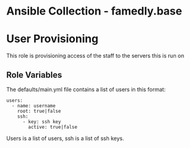 # Ansible Collection - famedly.base

User Provisioning
============================

This role is provisioning access of the staff to the servers this is run on

Role Variables
--------------

The defaults/main.yml file contains a list of users in this format:
```
users:
  - name: username
    root: true|false
    ssh:
      - key: ssh key
        active: true|false
```

Users is a list of users, ssh is a list of ssh keys.
